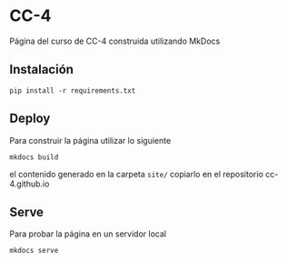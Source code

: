 # CC-4

Página del curso de CC-4 construida utilizando MkDocs

## Instalación

```shell
pip install -r requirements.txt
```

## Deploy

Para construir la página utilizar lo siguiente

```shell
mkdocs build
```

el contenido generado en la carpeta `site/` copiarlo en el repositorio cc-4.github.io


## Serve

Para probar la página en un servidor local

```shell
mkdocs serve
```
